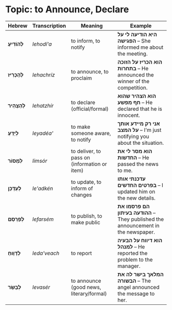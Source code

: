 # Topic: to Announce, Declare

| **Hebrew**        | **Transcription** | **Meaning**                               | **Example**                                                                     |
| ----------------- | ----------------- | ----------------------------------------- | ------------------------------------------------------------------------------- |
| **לְהוֹדִיעַ**    | *lehodí'a*        | to inform, to notify                         | **היא הודיעה לי על הפגישה** – She informed me about the meeting.                  |
| **לְהַכְרִיז**    | *lehachríz*       | to announce, to proclaim                     | **הוא הכריז על הזוכה בתחרות** – He announced the winner of the competition.       |
| **לְהַצְהִיר**    | *lehatzhír*       | to declare (official/formal)                 | **הוא הצהיר שהוא חף מפשע** – He declared that he is innocent.                     |
| **לְיַדֵּעַ**     | *leyadéa'*        | to make someone aware, to notify              | **אני רק מיידע אותך על המצב** – I'm just notifying you about the situation.       |
| **לִמְסוֹר**      | *limsór*          | to deliver, to pass on (information or item) | **הוא מסר לי את החדשות** – He passed the news to me.                              |
| **לְעַדְכֵּן**    | *le'adkén*        | to update, to inform of changes               | **עדכנתי אותו בפרטים החדשים** – I updated him on the new details.                 |
| **לְפַרְסֵם**     | *lefarsém*        | to publish, to make public                   | **הם פרסמו את ההודעה בעיתון** – They published the announcement in the newspaper. |
| **לְדַוֵּוחַ**    | *leda'veach*       | to report                                    | **הוא דיווח על הבעיה למנהל** – He reported the problem to the manager.            |
| **לְבַשֵּׂר**     | *levasér*         | to announce (good news, literary/formal)      | **המלאך בישר לה את הבשורה** – The angel announced the message to her.             |
